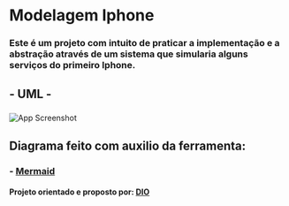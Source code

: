 # Modelagem Iphone

### Este é um projeto com intuito de praticar a implementação e a abstração através de um sistema que simularia alguns serviços do primeiro Iphone.       
     




## - UML -

### 
![App Screenshot](https://i.ibb.co/VWNWQvd/Screenshot-2024-06-18-at-10-11-16-Online-Flow-Chart-Diagrams-Editor-Mermaid-Live-Editor.png)


## Diagrama feito com auxilio da ferramenta:

### - [Mermaid](https://www.mermaidchart.com/)



#### Projeto orientado e proposto por: [DIO](https://web.dio.me/lab/desafio-de-projeto-1/learning/e3b2650f-ece9-43ee-b020-1074306e1f07)

